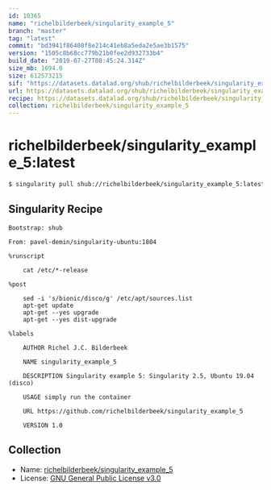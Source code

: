 ```yaml
---
id: 10365
name: "richelbilderbeek/singularity_example_5"
branch: "master"
tag: "latest"
commit: "bd3941f86408f8e214c41eb8a5eda2e5ae3b1575"
version: "1505c8b68cc779b21b0fee2d932733b4"
build_date: "2019-07-27T08:45:24.314Z"
size_mb: 1694.0
size: 612573215
sif: "https://datasets.datalad.org/shub/richelbilderbeek/singularity_example_5/latest/2019-07-27-bd3941f8-1505c8b6/1505c8b68cc779b21b0fee2d932733b4.sif"
url: https://datasets.datalad.org/shub/richelbilderbeek/singularity_example_5/latest/2019-07-27-bd3941f8-1505c8b6/
recipe: https://datasets.datalad.org/shub/richelbilderbeek/singularity_example_5/latest/2019-07-27-bd3941f8-1505c8b6/Singularity
collection: richelbilderbeek/singularity_example_5
---
```


# richelbilderbeek/singularity_example_5:latest

```bash
$ singularity pull shub://richelbilderbeek/singularity_example_5:latest
```

## Singularity Recipe

```singularity
Bootstrap: shub

From: pavel-demin/singularity-ubuntu:1804

%runscript

    cat /etc/*-release

%post

    sed -i 's/bionic/disco/g' /etc/apt/sources.list
    apt-get update
    apt-get --yes upgrade
    apt-get --yes dist-upgrade 

%labels

    AUTHOR Richel J.C. Bilderbeek

    NAME singularity_example_5
 
    DESCRIPTION Singularity example 5: Singularity 2.5, Ubuntu 19.04 (disco)

    USAGE simply run the container

    URL https://github.com/richelbilderbeek/singularity_example_5

    VERSION 1.0
```

## Collection

 - Name: [richelbilderbeek/singularity_example_5](https://github.com/richelbilderbeek/singularity_example_5)
 - License: [GNU General Public License v3.0](https://api.github.com/licenses/gpl-3.0)

